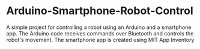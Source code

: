 # Arduino-Smartphone-Robot-Control
A simple project for controlling a robot using an Arduino and a smartphone app. The Arduino code receives commands over Bluetooth and controls the robot's movement. The smartphone app is created using MIT App Inventory
